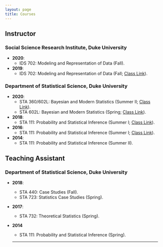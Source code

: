 ```yaml
---
layout: page
title: Courses
---
```


## Instructor

### Social Science Research Institute, Duke University
* **2020**:
  - IDS 702: Modeling and Representation of Data (Fall).
* **2019**:
  - IDS 702: Modeling and Representation of Data (Fall; [Class Link](https://ids-702-f19.github.io/Course-Website/)).

### Department of Statistical Science, Duke University
* **2020**:
  - STA 360/602L: Bayesian and Modern Statistics (Summer II; [Class Link](https://sta-360-602l-su20.github.io/Course-Website/)).
  - STA 602L: Bayesian and Modern Statistics (Spring; [Class Link](https://sta-602l-s20.github.io/Course-Website/)).
* **2018**:
  - STA 111: Probability and Statistical Inference (Summer I; [Class Link](https://akandelanre.github.io/STA111-Summer2018-Course-Website/)).
* **2016**:
  - STA 111: Probability and Statistical Inference (Summer I; [Class Link](https://akandelanre.github.io/STA111-Summer2016-Course-Website/)).
* **2014**:
    - STA 111: Probability and Statistical Inference (Summer II).


## Teaching Assistant

### Department of Statistical Science, Duke University
* **2018**:
  - STA 440: Case Studies (Fall).
  - STA 723: Statistics Case Studies (Spring).
* **2017**:
  - STA 732: Theoretical Statistics (Spring).
* **2014**
  - STA 111: Probability and Statistical Inference (Spring).

  -------------------------
